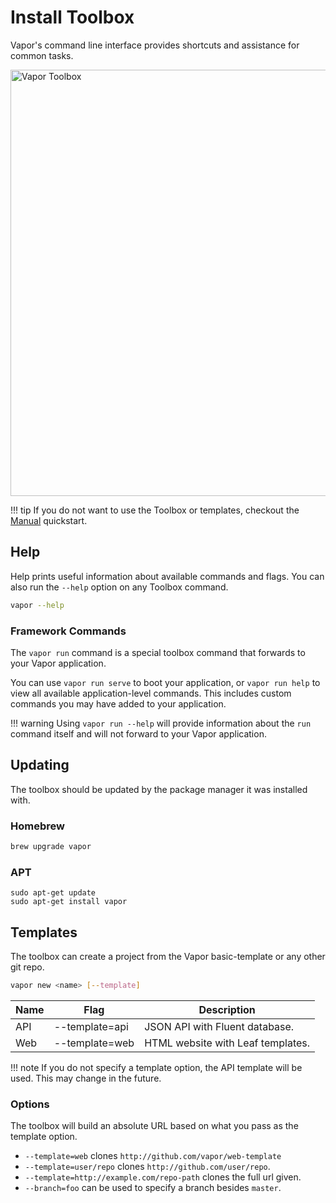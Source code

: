 # Install Toolbox

Vapor's command line interface provides shortcuts and assistance for common tasks.

<img width="682" alt="Vapor Toolbox" src="https://cloud.githubusercontent.com/assets/1342803/23553208/26af9a0e-0020-11e7-8ed5-1ce09407ae8e.png">

!!! tip
    If you do not want to use the Toolbox or templates, checkout the [Manual](manual.md) quickstart.


## Help

Help prints useful information about available commands and flags. You can also run the `--help` option on any Toolbox command.

```sh
vapor --help
```

### Framework Commands

The `vapor run` command is a special toolbox command that forwards to your Vapor application.

You can use `vapor run serve` to boot your application, or `vapor run help` to view all available application-level commands. This includes custom commands you may have added to your application.

!!! warning
Using `vapor run --help` will provide information about the `run` command itself and will not forward to your Vapor application.

## Updating

The toolbox should be updated by the package manager it was installed with.

### Homebrew

```sh
brew upgrade vapor
```

### APT

```
sudo apt-get update
sudo apt-get install vapor
```

## Templates

The toolbox can create a project from the Vapor basic-template or any other git repo.

```sh
vapor new <name> [--template]
```

| Name | Flag           | Description                       |
|------|----------------|-----------------------------------|
| API  | --template=api | JSON API with Fluent database.    |
| Web  | --template=web | HTML website with Leaf templates. |


!!! note
    If you do not specify a template option, the API template will be used.
    This may change in the future.

### Options

The toolbox will build an absolute URL based on what you pass as the template option. 

- `--template=web` clones `http://github.com/vapor/web-template`
- `--template=user/repo` clones `http://github.com/user/repo`.
- `--template=http://example.com/repo-path` clones the full url given.
- `--branch=foo` can be used to specify a branch besides `master`.

